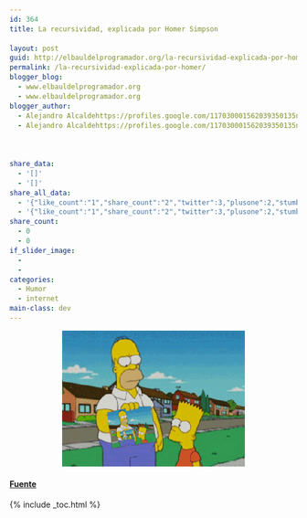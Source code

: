 ```yaml
---
id: 364
title: La recursividad, explicada por Homer Simpson

layout: post
guid: http://elbauldelprogramador.org/la-recursividad-explicada-por-homer-simpson/
permalink: /la-recursividad-explicada-por-homer/
blogger_blog:
  - www.elbauldelprogramador.org
  - www.elbauldelprogramador.org
blogger_author:
  - Alejandro Alcaldehttps://profiles.google.com/117030001562039350135noreply@blogger.com
  - Alejandro Alcaldehttps://profiles.google.com/117030001562039350135noreply@blogger.com

  
  
share_data:
  - '[]'
  - '[]'
share_all_data:
  - '{"like_count":"1","share_count":"2","twitter":3,"plusone":2,"stumble":0,"pinit":0,"count":8,"time":1333551672}'
  - '{"like_count":"1","share_count":"2","twitter":3,"plusone":2,"stumble":0,"pinit":0,"count":8,"time":1333551672}'
share_count:
  - 0
  - 0
if_slider_image:
  - 
  - 
categories:
  - Humor
  - internet
main-class: dev
---
```

<div class="separator" style="clear: both; text-align: center;">
  <a href="/assets/img/2012/04/tumblr_ld50v7q6tn1qabw68o1_4001.gif" imageanchor="1" style="margin-left: 1em; margin-right: 1em;"><img border="0" height="238" src="/assets/img/2012/04/tumblr_ld50v7q6tn1qabw68o1_4001.gif" width="320" /></a>
</div>



#### <a href="https://plus.google.com/118038952320880179394/posts/6DB9jgDZU4Q" target="_blank">Fuente</a>



{% include _toc.html %}
